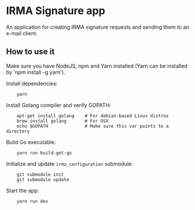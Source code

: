 # IRMA Signature app

An application for creating IRMA signature requests and sending them to an e-mail client.

## How to use it

Make sure you have NodeJS, npm and Yarn installed (Yarn can be installed by 'npm install -g yarn').

Install dependencies:
```
    yarn
```

Install Golang compiler and verify GOPATH:

```
    apt-get install golang    # For debian-based Linux distros
    brew install golang       # For OSX
    echo $GOPATH              # Make sure this var points to a directory
```

Build Go executable:
```
    yarn run build-get-go
```

Initialize and update `irma_configuration` submodule:
```
    git submodule init
    git submodule update
```

Start the app:

```
    yarn run dev
```
